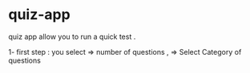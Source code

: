 # quiz-app

quiz app allow you to  run a quick test .

1- first step :
you select 
    => number of questions ,
    => Select Category  of questions